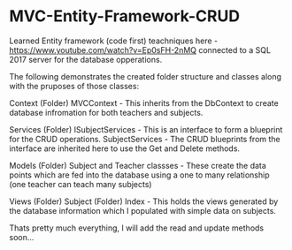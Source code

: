# MVC-Entity-Framework-CRUD
Learned Entity framework (code first) teachniques here - https://www.youtube.com/watch?v=Ep0sFH-2nMQ connected to a SQL 2017 server for the database opperations.

The following demonstrates the created folder structure and classes along with the pruposes of those classes:

Context (Folder)
  MVCContext - This inherits from the DbContext to create database infromation for both teachers and subjects.

Services (Folder)
  ISubjectServices - This is an interface to form a blueprint for the CRUD operations.
  SubjectServices -  The CRUD blueprints from the interface are inherited here to use the Get and Delete methods.

Models (Folder)
  Subject and Teacher classses - These create the data points which are fed into the database using a one to many relationship (one teacher can teach many subjects)

Views (Folder)
  Subject (Folder)
    Index - This holds the views generated by the database information which I populated with simple data on subjects.

Thats pretty much everything, I will add the read and update methods soon...
